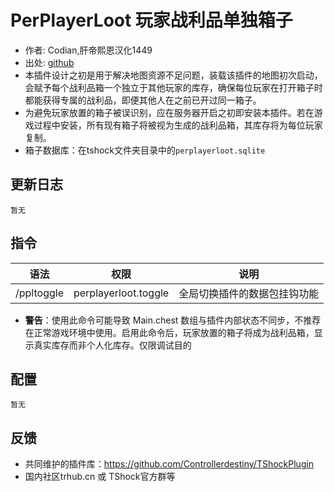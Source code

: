 # PerPlayerLoot 玩家战利品单独箱子

- 作者: Codian,肝帝熙恩汉化1449
- 出处: [github](https://github.com/xxcodianxx/PerPlayerLoot)
- 本插件设计之初是用于解决地图资源不足问题，装载该插件的地图初次启动，会赋予每个战利品箱一个独立于其他玩家的库存，确保每位玩家在打开箱子时都能获得专属的战利品，即便其他人在之前已开过同一箱子。
- 为避免玩家放置的箱子被误识别，应在服务器开启之初即安装本插件。若在游戏过程中安装，所有现有箱子将被视为生成的战利品箱，其库存将为每位玩家复制。
- 箱子数据库：在tshock文件夹目录中的`perplayerloot.sqlite`

## 更新日志

```
暂无
```

## 指令

| 语法           |        权限         |   说明   |
| -------------- | :-----------------: | :------: |
| /ppltoggle | perplayerloot.toggle   | 全局切换插件的数据包挂钩功能|
- **警告**：使用此命令可能导致 Main.chest 数组与插件内部状态不同步，不推荐在正常游戏环境中使用。启用此命令后，玩家放置的箱子将成为战利品箱，显示真实库存而非个人化库存。仅限调试目的

## 配置

```
暂无
```

## 反馈
- 共同维护的插件库：https://github.com/Controllerdestiny/TShockPlugin
- 国内社区trhub.cn 或 TShock官方群等
